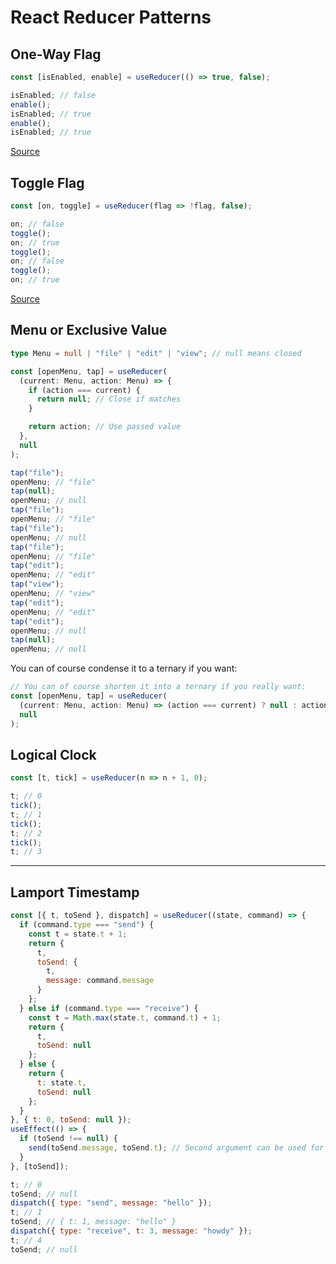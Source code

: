 # React Reducer Patterns

## One-Way Flag

```js
const [isEnabled, enable] = useReducer(() => true, false);

isEnabled; // false
enable();
isEnabled; // true
enable();
isEnabled; // true
```

[Source](https://twitter.com/markdalgleish/status/1521304112738217984)

## Toggle Flag

```js
const [on, toggle] = useReducer(flag => !flag, false);

on; // false
toggle();
on; // true
toggle();
on; // false
toggle();
on; // true
```

[Source](https://twitter.com/FernandoTheRojo/status/1521305729558274048)

## Menu or Exclusive Value

```ts
type Menu = null | "file" | "edit" | "view"; // null means closed

const [openMenu, tap] = useReducer(
  (current: Menu, action: Menu) => {
    if (action === current) {
      return null; // Close if matches
    }

    return action; // Use passed value
  },
  null
);

tap("file");
openMenu; // "file"
tap(null);
openMenu; // null
tap("file");
openMenu; // "file"
tap("file");
openMenu; // null
tap("file");
openMenu; // "file"
tap("edit");
openMenu; // "edit"
tap("view");
openMenu; // "view"
tap("edit");
openMenu; // "edit"
tap("edit");
openMenu; // null
tap(null);
openMenu; // null
```

You can of course condense it to a ternary if you want:

```ts
// You can of course shorten it into a ternary if you really want:
const [openMenu, tap] = useReducer(
  (current: Menu, action: Menu) => (action === current) ? null : action,
  null
);
```

## Logical Clock

```js
const [t, tick] = useReducer(n => n + 1, 0);

t; // 0
tick();
t; // 1
tick();
t; // 2
tick();
t; // 3
```

----

## Lamport Timestamp

```js
const [{ t, toSend }, dispatch] = useReducer((state, command) => {
  if (command.type === "send") {
    const t = state.t + 1;
    return {
      t,
      toSend: {
        t,
        message: command.message
      }
    };
  } else if (command.type === "receive") {
    const t = Math.max(state.t, command.t) + 1;
    return {
      t,
      toSend: null
    };
  } else {
    return {
      t: state.t,
      toSend: null
    };
  }
}, { t: 0, toSend: null });
useEffect(() => {
  if (toSend !== null) {
    send(toSend.message, toSend.t); // Second argument can be used for idempotency
  }
}, [toSend]);

t; // 0
toSend; // null
dispatch({ type: "send", message: "hello" });
t; // 1
toSend; // { t: 1, message: "hello" }
dispatch({ type: "receive", t: 3, message: "howdy" });
t; // 4
toSend; // null
```
